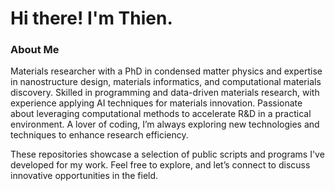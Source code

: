 # Hi there! I'm Thien.

### About Me
Materials researcher with a PhD in condensed matter physics and expertise in nanostructure design, materials informatics, and computational materials discovery. Skilled in programming and data-driven materials research, with experience applying AI techniques for materials innovation. Passionate about leveraging computational methods to accelerate R&D in a practical environment. A lover of coding, I’m always exploring new technologies and techniques to enhance research efficiency. 

These repositories showcase a selection of public scripts and programs I've developed for my work. Feel free to explore, and let’s connect to discuss innovative opportunities in the field.

<!--
**ngoducthien/ngoducthien** is a ✨ _special_ ✨ repository because its `README.md` (this file) appears on your GitHub profile.

Here are some ideas to get you started:

- 🔭 I’m currently working on ...
- 🌱 I’m currently learning ...
- 👯 I’m looking to collaborate on ...
- 🤔 I’m looking for help with ...
- 💬 Ask me about ...
- 📫 How to reach me: ...
- 😄 Pronouns: ...
- ⚡ Fun fact: ...


![Your GitHub stats](https://github-readme-stats.vercel.app/api?username=yourusername&show_icons=true&theme=radical)

[![LinkedIn](https://img.shields.io/badge/LinkedIn-Connect-blue?logo=linkedin&logoColor=white)](https://www.linkedin.com/in/yourprofile)
[![Email](https://img.shields.io/badge/Email-Contact-red?logo=gmail&logoColor=white)](mailto:youremail@example.com)

-->
